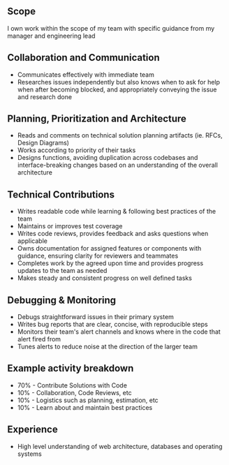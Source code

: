 ## Scope
I own work within the scope of my team with specific guidance from my manager and engineering lead

## Collaboration and Communication
- Communicates effectively with immediate team
- Researches issues independently but also knows when to ask for help when after becoming blocked, and appropriately conveying the issue and research done

## Planning, Prioritization and Architecture
- Reads and comments on technical solution planning artifacts (ie. RFCs, Design Diagrams)
- Works according to priority of their tasks
- Designs functions, avoiding duplication across codebases and interface-breaking changes based on an understanding of the overall architecture
	
## Technical Contributions
- Writes readable code while learning &  following best practices of the team
- Maintains or improves test coverage 
- Writes code reviews, provides feedback and asks questions when applicable
- Owns documentation for assigned features or components with guidance, ensuring clarity for reviewers and teammates
- Completes work by the agreed upon time and provides progress updates to the team as needed
- Makes steady and consistent progress on well defined tasks
	
## Debugging & Monitoring
- Debugs straightforward issues in their primary system
- Writes bug reports that are clear, concise, with reproducible steps
- Monitors their team's alert channels and knows where in the code that alert fired from
- Tunes alerts to reduce noise at the direction of the larger team

## Example activity breakdown
- 70% - Contribute Solutions with Code
- 10% - Collaboration, Code Reviews, etc
- 10% - Logistics such as planning, estimation, etc
- 10% - Learn about and maintain best practices

## Experience
- High level understanding of web architecture, databases and operating systems

